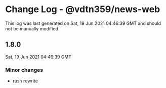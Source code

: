 # Change Log - @vdtn359/news-web

This log was last generated on Sat, 19 Jun 2021 04:46:39 GMT and should not be manually modified.

## 1.8.0
Sat, 19 Jun 2021 04:46:39 GMT

### Minor changes

- rush rewrite

